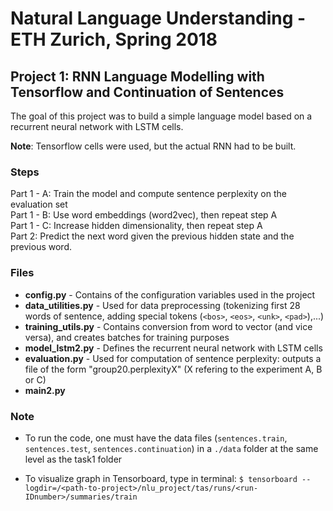 # Natural Language Understanding - ETH Zurich, Spring 2018
## Project 1: RNN Language Modelling with Tensorflow and Continuation of Sentences

The goal of this project was to build a simple language model based on a recurrent neural network with LSTM cells.

**Note**: Tensorflow cells were used, but the actual RNN had to be built.

### Steps
Part 1 - A: Train the model and compute sentence perplexity on the evaluation set <br />
Part 1 - B: Use word embeddings (word2vec), then repeat step A <br />
Part 1 - C: Increase hidden dimensionality, then repeat step A <br />
Part 2: Predict the next word given the previous hidden state and the previous word.


### Files
- **config.py** - Contains of the configuration variables used in the project
- **data_utilities.py** - Used for data preprocessing (tokenizing first 28 words of sentence, adding special tokens
 (`<bos>`, `<eos>`, `<unk>`, `<pad>`),...)
- **training_utils.py** - Contains conversion from word to vector (and vice versa), and creates batches for training purposes
- **model_lstm2.py** - Defines the recurrent neural network with LSTM cells
- **evaluation.py** - Used for computation of sentence perplexity: outputs a file of the form "group20.perplexityX" (X refering to the experiment A, B or C)
- **main2.py**


### Note
- To run the code, one must have the data files (`sentences.train`, `sentences.test`, `sentences.continuation`) in a `./data` folder at the same level as the task1 folder

- To visualize graph in Tensorboard, type in terminal:
`$ tensorboard --logdir=/<path-to-project>/nlu_project/tas/runs/<run-IDnumber>/summaries/train`